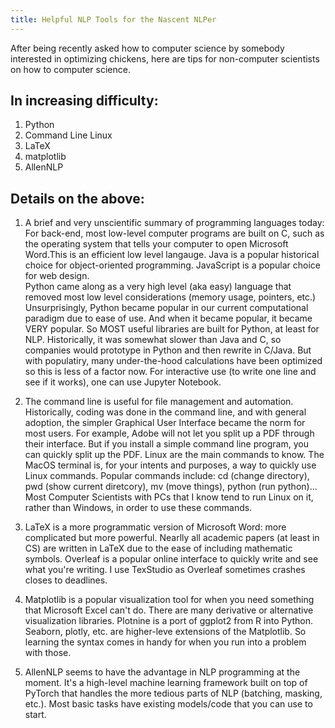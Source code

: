 ```yaml
---
title: Helpful NLP Tools for the Nascent NLPer
---
```


After being recently asked how to computer science by somebody interested in optimizing chickens, here are tips for non-computer scientists on how to computer science.    

## In increasing difficulty: 
1. Python
2. Command Line Linux
3. LaTeX
4. matplotlib
5. AllenNLP

## Details on the above:
1. A brief and very unscientific summary of programming languages today:
For back-end, most low-level computer programs are built on C, such as the operating system that tells your computer to open Microsoft Word.This is an efficient low level langauge.
Java is a popular historical choice for object-oriented programming.  JavaScript is a popular choice for web design.  
Python came along as a very high level (aka easy) language that removed most low level considerations (memory usage, pointers, etc.)
Unsurprisingly, Python became popular in our current computational paradigm due to ease of use.  And when it became popular, it became VERY popular.  So MOST useful libraries are built for Python, at least for NLP.
Historically, it was somewhat slower than Java and C, so companies would prototype in Python and then rewrite in C/Java.  But with populatiry, many under-the-hood calculations have been optimized so this is less of a factor now.
For interactive use (to write one line and see if it works), one can use Jupyter Notebook.  

2. The command line is useful for file management and automation.  Historically, coding was done in the command line, and with general adoption, the simpler Graphical User Interface became the norm for most users.  For example, Adobe will not let you split up a PDF through their interface.  But if you install a simple command line  program, you can quickly split up the PDF. 
Linux are the main commands to know.  The MacOS terminal is, for your intents and purposes, a way to quickly use Linux commands.  Popular commands include: cd (change directory), pwd (show current diretcory), mv (move things), python (run python)...
Most Computer Scientists with PCs that I know tend to run Linux on it, rather than Windows, in order to use these commands.  

3. LaTeX is a more programmatic version of Microsoft Word: more complicated but more powerful.  Nearlly all academic papers (at least in CS) are written in LaTeX due to the ease of including mathematic symbols.    Overleaf is a popular online interface to quickly write and see what you're writing.  I use TexStudio as Overleaf sometimes crashes closes to deadlines.

4. Matplotlib is a popular visualization tool for when you need something that Microsoft Excel can't do.  There are many derivative or alternative visualization libraries.  Plotnine is a port of ggplot2 from R into Python. Seaborn, plotly, etc. are higher-leve extensions of the Matplotlib.  So learning the syntax comes in handy for when you run into a problem with those.  

5. AllenNLP seems to have the advantage in NLP programming at the moment.  It's a high-level machine learning framework built on top of PyTorch that handles the more tedious parts of NLP (batching, masking, etc.).  Most basic tasks have existing models/code that you can use to start.  
